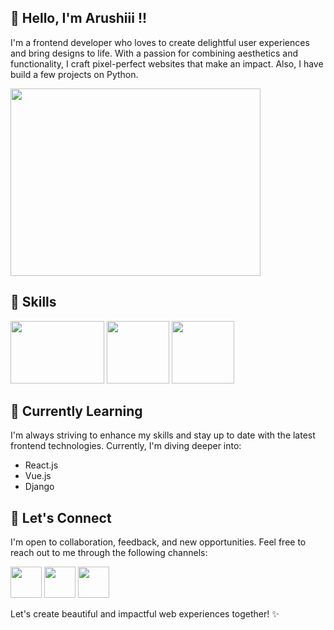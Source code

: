 ## 👋 Hello, I'm Arushiii !!

I'm a frontend developer who loves to create delightful user experiences and bring designs to life. With a passion for combining aesthetics and functionality, I craft pixel-perfect websites that make an impact. Also, I have build a few projects on Python.


<img src="https://github.com/Arushi-Sthapak/Arushi-Sthapak/assets/99334415/382a3d31-c7a9-4bc1-b93b-9ea3e00229e3" align="centre" width="400" 
     height="300">



## 🎨 Skills
<img src="https://user-images.githubusercontent.com/30186107/29488525-f55a69d0-84da-11e7-8a39-5476f663b5eb.png" width=150 height=100> 
<img src="https://img.uxwing.com/wp-content/themes/uxwing/download/web-app-development/website-ui-ux-icon.svg" width=100 height=100>
<img src="https://upload.wikimedia.org/wikipedia/commons/thumb/c/c3/Python-logo-notext.svg/800px-Python-logo-notext.svg.png" width=100 height=100>


## 🌱 Currently Learning

I'm always striving to enhance my skills and stay up to date with the latest frontend technologies. Currently, I'm diving deeper into:

- React.js
- Vue.js
- Django

## 💬 Let's Connect

I'm open to collaboration, feedback, and new opportunities. Feel free to reach out to me through the following channels:



<a href="arushi.sthapak2003@gmail.com"><img src="https://encrypted-tbn0.gstatic.com/images?q=tbn:ANd9GcQP5KJU9dA_1MsOs89aVJfm9eSs_BB1O5hf1xJHKgs&s" width=50 height=50></a>
<a href="https://twitter.com/arushi_sthapak"><img src="https://cdn-icons-png.flaticon.com/512/124/124021.png" width=50 height=50></a>
<a href="https://www.linkedin.com/in/arushi-sthapak"><img src="https://cdn1.iconfinder.com/data/icons/logotypes/32/circle-linkedin-512.png" width=50 height=50></a>


Let's create beautiful and impactful web experiences together! ✨
 


